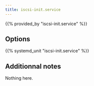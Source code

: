 ```yaml
---
title: iscsi-init.service
---
```


{{% provided_by "iscsi-init.service" %}}

## Options

{{% systemd_unit "iscsi-init.service" %}}

## Additionnal notes

Nothing here.